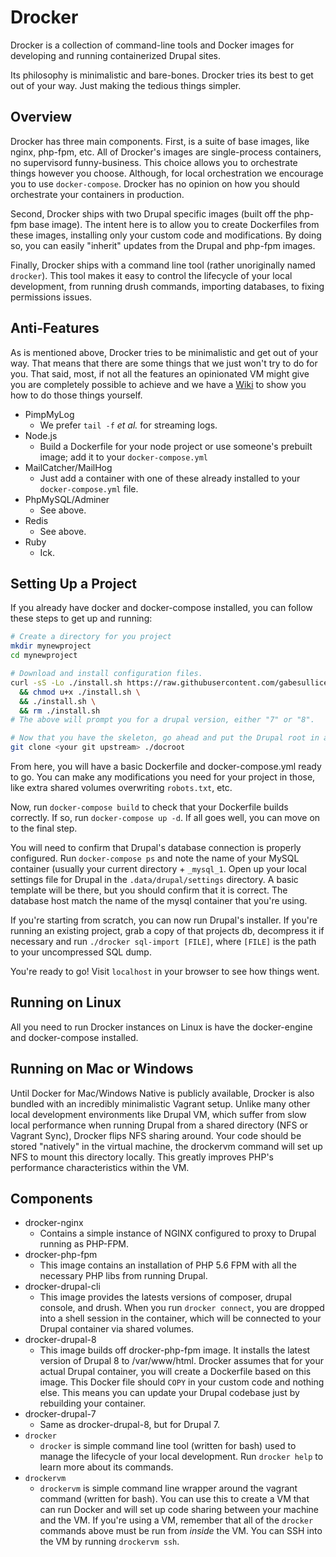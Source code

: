 # Drocker

Drocker is a collection of command-line tools and Docker images for developing and running containerized Drupal sites.

Its philosophy is minimalistic and bare-bones. Drocker tries its best to get out of your way. Just making the tedious things simpler.

## Overview
Drocker has three main components. First, is a suite of base images, like nginx, php-fpm, etc. All of Drocker's images are single-process containers, no supervisord funny-business. This choice allows you to orchestrate things however you choose. Although, for local orchestration we encourage you to use `docker-compose`. Drocker has no opinion on how you should orchestrate your containers in production.

Second, Drocker ships with two Drupal specific images (built off the php-fpm base image). The intent here is to allow you to create Dockerfiles from these images, installing only your custom code and modifications. By doing so, you can easily "inherit" updates from the Drupal and php-fpm images.

Finally, Drocker ships with a command line tool (rather unoriginally named `drocker`). This tool makes it easy to control the lifecycle of your local development, from running drush commands, importing databases, to fixing permissions issues.

## Anti-Features
As is mentioned above, Drocker tries to be minimalistic and get out of your way. That means that there are some things that we just won't try to do for you. That said, most, if not all the features an opinionated VM might give you are completely possible to achieve and we have a [Wiki](https://github.com/gabesullice/drocker/wiki) to show you how to do those things yourself.

- PimpMyLog
  - We prefer `tail -f` _et al._ for streaming logs.
- Node.js
  - Build a Dockerfile for your node project or use someone's prebuilt image; add it to your `docker-compose.yml`
- MailCatcher/MailHog
  - Just add a container with one of these already installed to your `docker-compose.yml` file.
- PhpMySQL/Adminer
  - See above.
- Redis
  - See above.
- Ruby
  - Ick.

## Setting Up a Project
If you already have docker and docker-compose installed, you can follow these steps to get up and running:

```sh
# Create a directory for you project
mkdir mynewproject
cd mynewproject

# Download and install configuration files.
curl -sS -Lo ./install.sh https://raw.githubusercontent.com/gabesullice/drocker/master/bootstrap/install.sh \
  && chmod u+x ./install.sh \
  && ./install.sh \
  && rm ./install.sh
# The above will prompt you for a drupal version, either "7" or "8".

# Now that you have the skeleton, go ahead and put the Drupal root in a subdirectory named "docroot".
git clone <your git upstream> ./docroot
```

From here, you will have a basic Dockerfile and docker-compose.yml ready to go. You can make any modifications you need for your project in those, like extra shared volumes overwriting `robots.txt`, etc.

Now, run `docker-compose build` to check that your Dockerfile builds correctly. If so, run `docker-compose up -d`. If all goes well, you can move on to the final step.

You will need to confirm that Drupal's database connection is properly configured. Run `docker-compose ps` and note the name of your MySQL container (usually your current directory + `_mysql_1`. Open up your local settings file for Drupal in the `.data/drupal/settings` directory. A basic template will be there, but you should confirm that it is correct. The database host match the name of the mysql container that you're using.

If you're starting from scratch, you can now run Drupal's installer. If you're running an existing project, grab a copy of that projects db, decompress it if necessary and run `./drocker sql-import [FILE]`, where `[FILE]` is the path to your uncompressed SQL dump.

You're ready to go! Visit `localhost` in your browser to see how things went.

## Running on Linux
All you need to run Drocker instances on Linux is have the docker-engine and docker-compose installed.

## Running on Mac or Windows
Until Docker for Mac/Windows Native is publicly available, Drocker is also bundled with an incredibly minimalistic Vagrant setup. Unlike many other local development environments like Drupal VM, which suffer from slow local performance when running Drupal from a shared directory (NFS or Vagrant Sync), Drocker flips NFS sharing around. Your code should be stored "natively" in the virtual machine, the drockervm command will set up NFS to mount this directory locally. This greatly improves PHP's performance characteristics within the VM.

## Components
- drocker-nginx
  - Contains a simple instance of NGINX configured to proxy to Drupal running as PHP-FPM.
- drocker-php-fpm
  - This image contains an installation of PHP 5.6 FPM with all the necessary PHP libs from running Drupal.
- drocker-drupal-cli
  - This image provides the latests versions of composer, drupal console, and drush. When you run `drocker connect`, you are dropped into a shell session in the container, which will be connected to your Drupal container via shared volumes.
- drocker-drupal-8
  - This image builds off drocker-php-fpm image. It installs the latest version of Drupal 8 to /var/www/html. Drocker assumes that for your actual Drupal container, you will create a Dockerfile based on this image. This Docker file should `COPY` in your custom code and nothing else. This means you can update your Drupal codebase just by rebuilding your container.
- drocker-drupal-7
  - Same as drocker-drupal-8, but for Drupal 7.
- `drocker`
  - `drocker` is simple command line tool (written for bash) used to manage the lifecycle of your local development. Run `drocker help` to learn more about its commands.
- `drockervm`
  - `drockervm` is simple command line wrapper around the vagrant command (written for bash). You can use this to create a VM that can run Docker and will set up code sharing between your machine and the VM. If you're using a VM, remember that all of the `drocker` commands above must be run from _inside_ the VM. You can SSH into the VM by running `drockervm ssh`.
